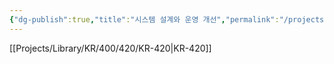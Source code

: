 ```yaml
---
{"dg-publish":true,"title":"시스템 설계와 운영 개선","permalink":"/projects/library/kr/400/420/kr-420/","dgPassFrontmatter":true,"noteIcon":"0","created":"2024-11-19T15:42:19.448+09:00","updated":"2024-11-19T16:33:49.366+09:00"}
---
```


[[Projects/Library/KR/400/420/KR-420\|KR-420]]